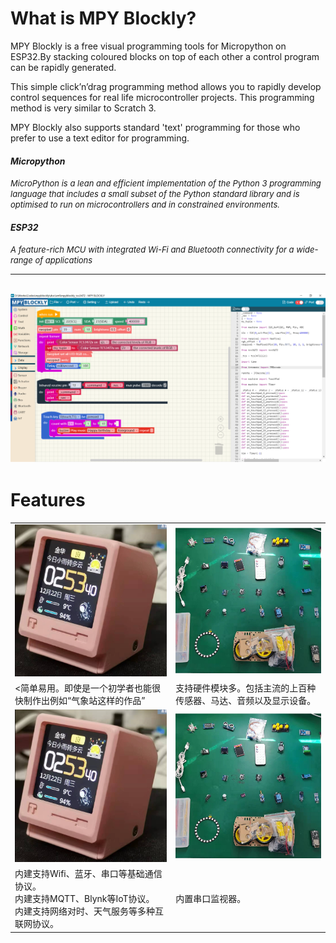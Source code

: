# What is MPY Blockly?
MPY Blockly is a free visual  programming tools for Micropython on ESP32.By stacking coloured blocks on top of each other a control program can be rapidly generated. 

This simple click’n’drag programming method allows you to rapidly develop control sequences for real life microcontroller projects. This programming method is very similar to Scratch 3.

MPY Blockly also supports standard  'text' programming for those who prefer to use a text editor for programming. 

#### *Micropython*
*<font size=2>MicroPython is a lean and efficient implementation of the Python 3 programming language that includes a small subset of the Python standard library and is optimised to run on microcontrollers and in constrained environments.</font>*

#### *ESP32*
*<font size=2>A feature-rich MCU with integrated Wi-Fi and Bluetooth connectivity for a wide-range of applications</font>*

----
 ![Srceenshot](./assets/screenshot1.png "MPY Blockly")
----
 # Features
<table width='100%'><tr>

<td><img src="./assets/f1.png" width=400 ></img></td><td><img src="./assets/f2.png" width=400 ></img></td></tr>
<tr>
<td><简单易用。即使是一个初学者也能很快制作出例如“气象站这样的作品”  </td><td> 支持硬件模块多。包括主流的上百种传感器、马达、音频以及显示设备。 </td>
</tr>
<tr>
<td><img src="./assets/f1.png" width=400 ></img></td><td><img src="./assets/f2.png" width=400 ></img></td></tr>
<tr>
<td>内建支持Wifi、蓝牙、串口等基础通信协议。<br/>内建支持MQTT、Blynk等IoT协议。<br/>内建支持网络对时、天气服务等多种互联网协议。</td><td>内置串口监视器。</td>
</tr>
</table>
